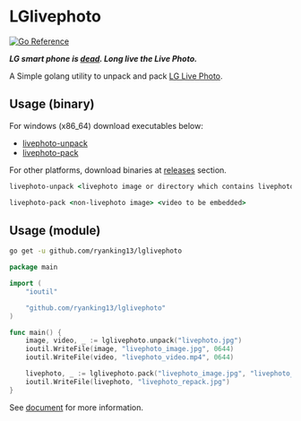 # LGlivephoto

[![Go Reference](https://pkg.go.dev/badge/github.com/ryanking13/lglivephoto.svg)](https://pkg.go.dev/github.com/ryanking13/lglivephoto)

**_LG smart phone is [dead](https://www.lgnewsroom.com/2021/04/lg-to-close-mobile-phone-business-worldwide/). Long live the Live Photo._**

A Simple golang utility to unpack and pack [LG Live Photo](https://www.lg.com/uk/support/product-help/CT00008356-20150844039308).

## Usage (binary)

For windows (x86_64) download executables below:

- [livephoto-unpack](https://github.com/ryanking13/lglivephoto/releases/download/v0.1.1/livephoto-pack.exe)
- [livephoto-pack](https://github.com/ryanking13/lglivephoto/releases/download/v0.1.1/livephoto-pack.exe)

For other platforms, download binaries at [releases](https://github.com/ryanking13/lglivephoto/releases) section.

```bat
livephoto-unpack <livephoto image or directory which contains livephoto images>
```

```bat
livephoto-pack <non-livephoto image> <video to be embedded>
```

## Usage (module)

```sh
go get -u github.com/ryanking13/lglivephoto
```

```go
package main

import (
    "ioutil"

    "github.com/ryanking13/lglivephoto"
)

func main() {
    image, video, _ := lglivephoto.unpack("livephoto.jpg")
    ioutil.WriteFile(image, "livephoto_image.jpg", 0644)
    ioutil.WriteFile(video, "livephoto_video.mp4", 0644)

    livephoto, _ := lglivephoto.pack("livephoto_image.jpg", "livephoto_video.mp4")
    ioutil.WriteFile(livephoto, "livephoto_repack.jpg")
}
```

See [document](https://pkg.go.dev/github.com/ryanking13/lglivephoto) for more information.